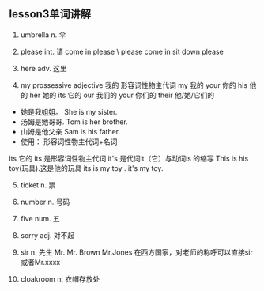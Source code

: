 ## lesson3单词讲解
1. umbrella n.  伞
2. please int. 请
come in please \ please come in
sit down please

3. here adv. 这里
4. my prossessive adjective 我的
形容词性物主代词
my 我的 your 你的 his 他的 her 她的 its 它的 our 我们的 your 你们的 their 他/她/它们的
- 她是我姐姐。
She is my sister.
- 汤姆是她哥哥.
Tom is her brother.
- 山姆是他父亲
Sam is his father.
- 使用： 形容词性物主代词+名词

its 它的
its 是形容词性物主代词
it's 是代词it（它）与动词is 的缩写
This is his toy(玩具).这是他的玩具
its is my toy . it's my toy.

5. ticket n. 票
6. number n. 号码
7. five num. 五
8. sorry adj. 对不起
9. sir n. 先生
Mr. Mr. Brown Mr.Jones
在西方国家，对老师的称呼可以直接sir 或者Mr.xxxx

10. cloakroom n. 衣帽存放处
